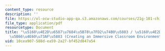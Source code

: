 ```yaml
---
content_type: resource
description: ''
file: https://ol-ocw-studio-app-qa.s3.amazonaws.com/courses/21g-101-chinese-i-regular-fall-2014/10cea907588dea592a27bf452d847a54_MIT21G_101F14_Immersive_Environment_Chinese.pdf
file_type: application/pdf
resourcetype: Document
title: "\u5168\u4E2D\u6587\u7684\u5B78\u7FD2\u74B0\u5883 / \u5168\u4E2D\u6587\u7684\
  \u5B66\u4E60\u73AF\u5883 (Creating an Immersive Classroom Environment) Transcript"
uid: 10cea907-588d-ea59-2a27-bf452d847a54
---
```


